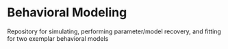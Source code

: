 # Behavioral Modeling
Repository for simulating, performing parameter/model recovery, and fitting for two exemplar behavioral models 
